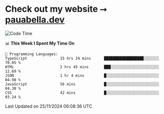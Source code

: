 # Check out my website ⭢ [pauabella.dev](https://pauabella.dev)

<!--START_SECTION:waka-->
![Code Time](http://img.shields.io/badge/Code%20Time-3%2C914%20hrs%2056%20mins-blue)

📊 **This Week I Spent My Time On** 

```text
💬 Programming Languages: 
TypeScript               15 hrs 24 mins      ██████████████████░░░░░░░   70.85 % 
HTML                     2 hrs 45 mins       ███░░░░░░░░░░░░░░░░░░░░░░   12.69 % 
JSON                     1 hr 4 mins         █░░░░░░░░░░░░░░░░░░░░░░░░   04.98 % 
JavaScript               56 mins             █░░░░░░░░░░░░░░░░░░░░░░░░   04.30 % 
CSS                      42 mins             █░░░░░░░░░░░░░░░░░░░░░░░░   03.24 % 
```


 Last Updated on 25/11/2024 06:08:36 UTC
<!--END_SECTION:waka-->
